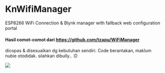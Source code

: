 # KnWifiManager

ESP8266 WiFi Connection & Blynk manager with fallback web configuration portal

#### Hasil comot-comot dari https://github.com/tzapu/WiFiManager

dicopas & disesuaikan dg kebutuhan sendiri.
Code berantakan, maklum nubie otodidak. silahkan dibully..  :D

![](https://i.imgur.com/GJbZ0ZY.jpg)
